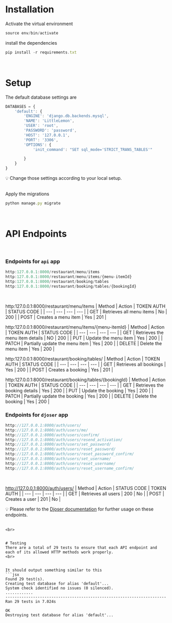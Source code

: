 # Installation


Activate the virtual environment

```jsx
source env/bin/activate
```

install the dependencies
```jsx
pip install -r requirements.txt
```

<br>

# Setup
The default database settings are

```jsx
DATABASES = {
    'default': {
        'ENGINE': 'django.db.backends.mysql',
        'NAME': 'LittleLemon',
        'USER': 'root',
        'PASSWORD': 'password',
        'HOST': '127.0.0.1',
        'PORT': '3306',
        'OPTIONS': {
            'init_command': "SET sql_mode='STRICT_TRANS_TABLES'"

        }
    }
}

```
💡 Change those settings according to your local setup.
<br>
<br>

Apply the migrations
```jsx
python manage.py migrate
```
<br>


# API Endpoints

<br>

### Endpoints for `api` app
```jsx
http:127.0.0.1:8000/restaurant/menu/items
http:127.0.0.1:8000/restaurant/menu/items/{menu-itemId}
http:127.0.0.1:8000/restaurant/booking/tables
http:127.0.0.1:8000/restaurant/booking/tables/{bookingId}
```
<br>

http:127.0.0.1:8000/restaurant/menu/items
| Method | Action | TOKEN AUTH | STATUS CODE |
| --- | --- | --- | --- |
| GET | Retrieves all menu items | No | 200 |
| POST | Creates a menu item | Yes | 201 |
<br>

http:127.0.0.1:8000/restaurant/menu/items/{menu-itemId}
| Method | Action | TOKEN AUTH | STATUS CODE |
| --- | --- | --- | --- |
| GET | Retrieves the menu item details | NO | 200 |
| PUT | Update the menu item | Yes | 200 |
| PATCH | Partially update the menu item | Yes | 200 |
| DELETE | Delete the menu item | Yes | 200 |
<br>

http:127.0.0.1:8000/restaurant/booking/tables/
| Method | Action | TOKEN AUTH | STATUS CODE |
| --- | --- | --- | --- |
| GET | Retrieves all bookings | Yes | 200 |
| POST | Creates a booking | Yes | 201 |
<br>

http:127.0.0.1:8000/restaurant/booking/tables/{bookingId}
| Method | Action | TOKEN AUTH | STATUS CODE |
| --- | --- | --- | --- |
| GET | Retrieves the booking details | Yes | 200 |
| PUT | Update the booking | Yes | 200 |
| PATCH | Partially update the booking | Yes | 200 |
| DELETE | Delete the booking | Yes | 200 |
<br>

### Endpoints for `djoser` app
```jsx
http://127.0.0.1:8000/auth/users/
http://127.0.0.1:8000/auth/users/me/
http://127.0.0.1:8000/auth/users/confirm/
http://127.0.0.1:8000/auth/users/resend_activation/
http://127.0.0.1:8000/auth/users/set_password/
http://127.0.0.1:8000/auth/users/reset_password/
http://127.0.0.1:8000/auth/users/reset_password_confirm/
http://127.0.0.1:8000/auth/users/set_username/
http://127.0.0.1:8000/auth/users/reset_username/
http://127.0.0.1:8000/auth/users/reset_username_confirm/
```
<br>

http://127.0.0.1:8000/auth/users/
| Method | Action | STATUS CODE | TOKEN AUTH |
| --- | --- | --- | --- |
| GET | Retrieves all users | 200 | No |
| POST | Creates a user | 201 | No |

💡 Please refer to the [Djoser documentation](https://djoser.readthedocs.io/en/latest/getting_started.html#available-endpoints) for further usage on these endpoints.
<br> <br>

```
<br>


# Testing
There are a total of 29 tests to ensure that each API endpoint and each of its allowed HTTP methods work properly.
<br>


It should output something similar to this
```jsx
Found 29 test(s).
Creating test database for alias 'default'...
System check identified no issues (0 silenced).
............
----------------------------------------------------------------------
Ran 29 tests in 7.024s

OK
Destroying test database for alias 'default'...
```
<br>
